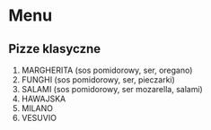 # Menu

## Pizze klasyczne

1. MARGHERITA (sos pomidorowy, ser, oregano)
2. FUNGHI (sos pomidorowy, ser, pieczarki)
3. SALAMI (sos pomidorowy, ser mozarella, salami)
4. HAWAJSKA
5. MILANO
6. VESUVIO
